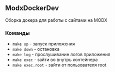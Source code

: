 ## ModxDockerDev

Сборка докера для работы с сайтами на MODX

### Команды
- `make up` - запуск приложения
- `make down` - остановка
- `make log` - прослушивание логов приложения
- `make exec` - зайти во внутрь контейнера
- `make exec.root` - зайти от пользователя root
